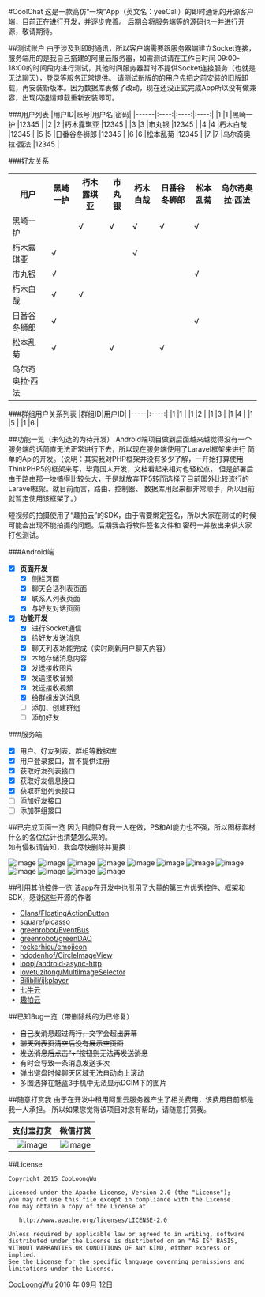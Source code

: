 #CoolChat
这是一款高仿“一块”App（英文名：yeeCall）的即时通讯的开源客户端，目前正在进行开发，并逐步完善。
后期会将服务端等的源码也一并进行开源，敬请期待。

##测试账户
由于涉及到即时通讯，所以客户端需要跟服务器端建立Socket连接，服务端用的是我自己搭建的阿里云服务器，如需测试请在工作日时间
09:00-18:00的时间段内进行测试，其他时间服务器暂时不提供Socket连接服务（也就是无法聊天），登录等服务正常提供。
请测试新版的的用户先把之前安装的旧版卸载，再安装新版本。因为数据库表做了改动，现在还没正式完成App所以没有做兼容，出现闪退请卸载重新安装即可。

###用户列表
|用户ID|账号|用户名|密码|
|------|:----:|:----:|:----:|
|1  |1  |黑崎一护        |12345  |
|2  |2  |朽木露琪亚      |12345  |
|3  |3  |市丸银         |12345  |
|4  |4  |朽木白哉        |12345  |
|5  |5  |日番谷冬狮郎     |12345  |
|6  |6  |松本乱菊        |12345  |
|7  |7  |乌尔奇奥拉·西法  |12345  |

###好友关系
  <table>
        <tr>
            <th>用户</th>
            <th>黑崎一护</th>
            <th>朽木露琪亚</th>
            <th>市丸银</th>
            <th>朽木白哉</th>
            <th>日番谷冬狮郎</th>
            <th>松本乱菊</th>
            <th>乌尔奇奥拉·西法</th>
        </tr>
        <tr>
            <td>黑崎一护</td>
            <td></td>
            <td>√</td>
            <td>√</td>
            <td>√</td>
            <td>√</td>
            <td>√</td>
            <td></td>
        </tr>
        <tr>
            <td>朽木露琪亚</td>
            <td>√</td>
            <td></td>
            <td></td>
            <td>√</td>
            <td></td>
            <td></td>
            <td></td>
        </tr>
        <tr>
            <td>市丸银</td>
            <td>√</td>
            <td></td>
            <td></td>
            <td></td>
            <td></td>
            <td>√</td>
            <td></td>
        </tr>
        <tr>
            <td>朽木白哉</td>
            <td>√</td>
            <td>√</td>
            <td></td>
            <td></td>
            <td></td>
            <td></td>
            <td></td>
        </tr>
        <tr>
            <td>日番谷冬狮郎</td>
            <td>√</td>
            <td></td>
            <td></td>
            <td></td>
            <td></td>
            <td>√</td>
            <td></td>
        </tr>
        <tr>
            <td>松本乱菊</td>
            <td>√</td>
            <td></td>
            <td>√</td>
            <td></td>
            <td>√</td>
            <td></td>
            <td></td>
        </tr>
        <tr>
            <td>乌尔奇奥拉·西法</td>
            <td></td>
            <td></td>
            <td></td>
            <td></td>
            <td></td>
            <td></td>
            <td></td>
        </tr>
   </table>

###群组用户关系列表
|群组ID|用户ID|
|-----|:----:|
|1  |1  |
|1  |2  |
|1  |3  |
|1  |4  |
|1  |5  |
|1  |6  |

##功能一览（未勾选的为待开发）
Android端项目做到后面越来越觉得没有一个服务端的话简直无法正常进行下去，所以现在服务端使用了Laravel框架来进行
简单的Api的开发。（说明：其实我对PHP框架并没有多少了解，一开始打算使用ThinkPHP5的框架来写，毕竟国人开发，文档看起来相对也轻松点，
但是部署后由于路由那一块搞得比较头大，于是就放弃TP5转而选择了目前国外比较流行的Laravel框架。就目前而言，路由、控制器、
数据库用起来都非常顺手，所以目前就暂定使用该框架了。）

短视频的拍摄使用了“趣拍云”的SDK，由于需要绑定签名，所以大家在测试的时候可能会出现不能拍摄的问题。后期我会将软件签名文件和
密码一并放出来供大家打包测试。

###Android端
- [x] **页面开发**
    - [x] 侧栏页面
    - [x] 聊天会话列表页面
    - [x] 联系人列表页面
    - [x] 与好友对话页面
- [x] **功能开发**
    -  [x] 进行Socket通信
    -  [x] 给好友发送消息
    -  [x] 聊天列表功能完成（实时刷新用户聊天内容）
    -  [x] 本地存储消息内容
    -  [x] 发送接收图片
    -  [x] 发送接收音频
    -  [x] 发送接收视频
    -  [x] 给群组发送消息
    -  [ ] 添加、创建群组
    -  [ ] 添加好友

###服务端
- [x] 用户、好友列表、群组等数据库
- [x] 用户登录接口，暂不提供注册
- [x] 获取好友列表接口
- [x] 获取好友信息接口
- [x] 获取群组列表接口
- [ ] 添加好友接口
- [ ] 添加群组接口

##已完成页面一览
因为目前只有我一人在做，PS和AI能力也不强，所以图标素材什么的各位估计也清楚怎么来的。  
如有侵权请告知，我会尽快删除并更换！  

![image](./pictures/main_drawer.jpg)     ![image](./pictures/main_empty_conversation.jpg)
![image](./pictures/main_empty_contact.jpg)     ![image](./pictures/main_conversation.jpg)
![image](./pictures/main_contact.jpg)     ![image](./pictures/chat_send.jpg)
![image](./pictures/chat_audio_image.jpg)     ![image](./pictures/chat_video.jpg)
![image](./pictures/chat_video_edit.jpg)     ![image](./pictures/chat_video_image_audio.jpg)
![image](./pictures/profile_me.jpg)     ![image](./pictures/profile_other.jpg)

##引用其他控件一览
该app在开发中也引用了大量的第三方优秀控件、框架和SDK，感谢这些开源的作者
- [Clans/FloatingActionButton][3]
- [square/picasso][4]
- [greenrobot/EventBus][5]
- [greenrobot/greenDAO ][6]
- [rockerhieu/emojicon][7]
- [hdodenhof/CircleImageView][8]
- [loopj/android-async-http][9]
- [lovetuzitong/MultiImageSelector][10]
- [Bilibili/ijkplayer][11]
- [七牛云][12]
- [趣拍云][13]

##已知Bug一览（带删除线的为已修复）
- ~~自己发消息超过两行，文字会超出屏幕~~
- ~~聊天列表页清空后没有展示空页面~~
- ~~发送消息后点击“+”按钮则无法再发送消息~~
- 有时会导致一条消息发送多次
- 弹出键盘时候聊天区域无法自动向上滚动
- 多图选择在魅蓝3手机中无法显示DCIM下的图片


##随意打赏我
由于在开发中租用阿里云服务器产生了相关费用，该费用目前都是我一人承担。
所以如果您觉得该项目对您有帮助，请随意打赏我。

|支付宝打赏|微信打赏|
|:----:|:----:|
|![image](./pictures/reward_alipay.jpg)|![image](./pictures/reward_wechat.png)|


##License
```
Copyright 2015 CooLoongWu

Licensed under the Apache License, Version 2.0 (the "License");
you may not use this file except in compliance with the License.
You may obtain a copy of the License at

   http://www.apache.org/licenses/LICENSE-2.0

Unless required by applicable law or agreed to in writing, software
distributed under the License is distributed on an "AS IS" BASIS,
WITHOUT WARRANTIES OR CONDITIONS OF ANY KIND, either express or implied.
See the License for the specific language governing permissions and
limitations under the License.
```

[CooLoongWu][2]
2016 年 09月 12日 

[1]:https://cooloongwu.github.io/
[2]:http://blog.csdn.net/u010976213
[3]:https://github.com/Clans/FloatingActionButton
[4]:https://github.com/square/picasso
[5]:https://github.com/greenrobot/EventBus
[6]:https://github.com/greenrobot/greenDAO
[7]:https://github.com/rockerhieu/emojicon
[8]:https://github.com/hdodenhof/CircleImageView
[9]:https://github.com/loopj/android-async-http
[10]:https://github.com/lovetuzitong/MultiImageSelector
[11]:https://github.com/Bilibili/ijkplayer
[12]:http://www.qiniu.com/
[13]:https://www.qupaicloud.com/
